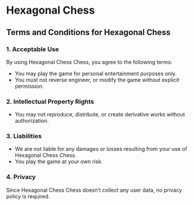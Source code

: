 # Hexagonal Chess

## Terms and Conditions for Hexagonal Chess

### 1. Acceptable Use
By using Hexagonal Chess Chess, you agree to the following terms:
- You may play the game for personal entertainment purposes only.
- You must not reverse engineer, or modify the game without explicit permission.

### 2. Intellectual Property Rights
- You may not reproduce, distribute, or create derivative works without authorization.

### 3. Liabilities
- We are not liable for any damages or losses resulting from your use of Hexagonal Chess Chess.
- You play the game at your own risk.

### 4. Privacy
Since Hexagonal Chess Chess doesn’t collect any user data, no privacy policy is required.
